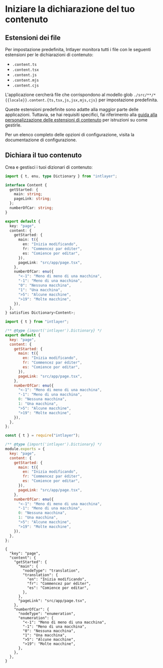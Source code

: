 # Iniziare la dichiarazione del tuo contenuto

## Estensioni dei file

Per impostazione predefinita, Intlayer monitora tutti i file con le seguenti estensioni per le dichiarazioni di contenuto:

- `.content.ts`
- `.content.tsx`
- `.content.js`
- `.content.mjs`
- `.content.cjs`

L'applicazione cercherà file che corrispondono al modello glob `./src/**/*{{locale}}.content.{ts,tsx,js,jsx,mjs,cjs}` per impostazione predefinita.

Queste estensioni predefinite sono adatte alla maggior parte delle applicazioni. Tuttavia, se hai requisiti specifici, fai riferimento alla [guida alla personalizzazione delle estensioni di contenuto](https://github.com/aymericzip/intlayer/blob/main/docs/it/configuration.md#content-configuration) per istruzioni su come gestirle.

Per un elenco completo delle opzioni di configurazione, visita la documentazione di configurazione.

## Dichiara il tuo contenuto

Crea e gestisci i tuoi dizionari di contenuto:

```typescript fileName="src/app/{{locale}}/page.content.ts" codeFormat="typescript"
import { t, enu, type Dictionary } from "intlayer";

interface Content {
  getStarted: {
    main: string;
    pageLink: string;
  };
  numberOfCar: string;
}

export default {
  key: "page",
  content: {
    getStarted: {
      main: t({
        en: "Inizia modificando",
        fr: "Commencez par éditer",
        es: "Comience por editar",
      }),
      pageLink: "src/app/page.tsx",
    },
    numberOfCar: enu({
      "<-1": "Meno di meno di una macchina",
      "-1": "Meno di una macchina",
      "0": "Nessuna macchina",
      "1": "Una macchina",
      ">5": "Alcune macchine",
      ">19": "Molte macchine",
    }),
  },
} satisfies Dictionary<Content>;
```

```javascript fileName="src/app/{{locale}}/page.content.mjs" codeFormat="esm"
import { t } from "intlayer";

/** @type {import('intlayer').Dictionary} */
export default {
  key: "page",
  content: {
    getStarted: {
      main: t({
        en: "Inizia modificando",
        fr: "Commencez par éditer",
        es: "Comience por editar",
      }),
      pageLink: "src/app/page.tsx",
    },
    numberOfCar: enu({
      "<-1": "Meno di meno di una macchina",
      "-1": "Meno di una macchina",
      0: "Nessuna macchina",
      1: "Una macchina",
      ">5": "Alcune macchine",
      ">19": "Molte macchine",
    }),
  },
};
```

```javascript fileName="src/app/{{locale}}/page.content.cjs" codeFormat="commonjs"
const { t } = require("intlayer");

/** @type {import('intlayer').Dictionary} */
module.exports = {
  key: "page",
  content: {
    getStarted: {
      main: t({
        en: "Inizia modificando",
        fr: "Commencez par éditer",
        es: "Comience por editar",
      }),
      pageLink: "src/app/page.tsx",
    },
    numberOfCar: enu({
      "<-1": "Meno di meno di una macchina",
      "-1": "Meno di una macchina",
      0: "Nessuna macchina",
      1: "Una macchina",
      ">5": "Alcune macchine",
      ">19": "Molte macchine",
    }),
  },
};
```

```json5 fileName="src/app/{{locale}}/page.content.json"  codeFormat="json"
{
  "key": "page",
  "content": {
    "getStarted": {
      "main": {
        "nodeType": "translation",
        "translation": {
          "en": "Inizia modificando",
          "fr": "Commencez par éditer",
          "es": "Comience por editar",
        },
      },
      "pageLink": "src/app/page.tsx",
    },
    "numberOfCar": {
      "nodeType": "enumeration",
      "enumeration": {
        "<-1": "Meno di meno di una macchina",
        "-1": "Meno di una macchina",
        "0": "Nessuna macchina",
        "1": "Una macchina",
        ">5": "Alcune macchine",
        ">19": "Molte macchine",
      },
    },
  },
}
```
